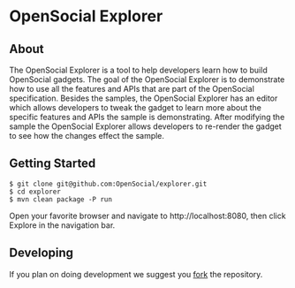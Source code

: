 OpenSocial Explorer
========

About
-------------

The OpenSocial Explorer is a tool to help developers learn how to build OpenSocial gadgets.  The goal of the OpenSocial Explorer is to demonstrate how to use all the features and APIs that are part of the OpenSocial specification.  Besides the samples, the OpenSocial Explorer has an editor which allows developers to tweak the gadget to learn more about the specific features and APIs the sample is demonstrating.  After modifying the sample the OpenSocial Explorer allows developers to re-render the gadget to see how the changes effect the sample.

Getting Started
-------------

    $ git clone git@github.com:OpenSocial/explorer.git
    $ cd explorer
    $ mvn clean package -P run

Open your favorite browser and navigate to http://localhost:8080, then click Explore in the navigation bar.

Developing
-------------

If you plan on doing development we suggest you [fork](https://help.github.com/articles/fork-a-repo) the repository.